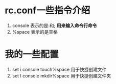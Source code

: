 # rc.conf一些指令介绍
1. console 表示的是:和; **用来输入命令行命令**
2. %space  表示的是空格

# 我的一些配置
1. set i console touch%space 用于快捷创建文件
2. set I console mkdir%space 用于快捷创建文件夹


